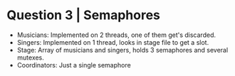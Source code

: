 # Question 3 | Semaphores

* Musicians: Implemented on 2 threads, one of them get's discarded.
* Singers: Implemented on 1 thread, looks in stage file to get a slot.
* Stage: Array of musicians and singers, holds 3 semaphores and several mutexes.
* Coordinators: Just a single semaphore
